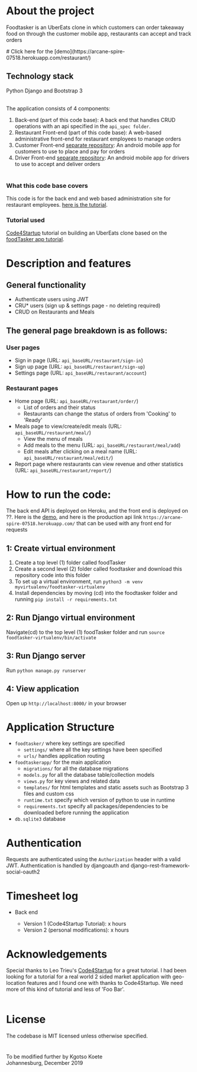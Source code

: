 # About the project

Foodtasker is an UberEats clone in which customers can order takeaway food on through the customer mobile app, restaurants can accept and track orders
</br>

</hr>
# Click here for the [demo](https://arcane-spire-07518.herokuapp.com/restaurant/)
</hr>

## Technology stack

Python Django and Bootstrap 3
</br>
</br>

The application consists of 4 components:

1. Back-end (part of this code base): A back end that handles CRUD operations with an api specified in the `api_spec folder`.
2. Restaurant Front-end (part of this code base): A web-based administrative front-end for restaurant employees to manage orders
3. Customer Front-end [separate repository](): An android mobile app for customers to use to place and pay for orders
4. Driver Front-end [separate repository](): An android mobile app for drivers to use to accept and deliver orders
   </br>
   </br>

### What this code base covers

This code is for the back end and web based administration site for restaurant employees. [here is the tutorial](https://coderealprojects.com/projects/create-ubereats-api-server-side-with-python).

### Tutorial used

[Code4Startup](https://code4startup.com/) tutorial on building an UberEats clone based on the [foodTasker app tutorial](https://code4startup.com/).

# Description and features

## General functionality

- Authenticate users using JWT
- CRU\* users (sign up & settings page - no deleting required)
- CRUD on Restaurants and Meals

## The general page breakdown is as follows:

### User pages

- Sign in page (URL: `api_baseURL/restaurant/sign-in`)
- Sign up page (URL: `api_baseURL/restaurant/sign-up`)
- Settings page (URL: `api_baseURL/restaurant/account`)

### Restaurant pages

- Home page (URL: `api_baseURL/restaurant/order/`)
  - List of orders and their status
  - Restaurants can change the status of orders from 'Cooking' to 'Ready'
- Meals page to view/create/edit meals (URL: `api_baseURL/restaurant/meal/`)
  - View the menu of meals
  - Add meals to the menu (URL: `api_baseURL/restaurant/meal/add`)
  - Edit meals after clicking on a meal name (URL: `api_baseURL/restaurant/meal/edit/`)
- Report page where restaurants can view revenue and other statistics (URL: `api_baseURL/restaurant/report/`)

# How to run the code:

The back end API is deployed on Heroku, and the front end is deployed on ??. Here is the [demo](), and here is the production api link `https://arcane-spire-07518.herokuapp.com/` that can be used with any front end for requests

## 1: Create virtual environment

1. Create a top level (1) folder called foodTasker
2. Create a second level (2) folder called foodtasker and download this repository code into this folder
3. To set up a virtual environment, run `python3 -m venv myvirtualenv/foodtasker-virtualenv`
4. Install dependencies by moving (cd) into the foodtasker folder and running `pip install -r requirements.txt`

## 2: Run Django virtual environment

Navigate(cd) to the top level (1) foodTasker folder and run `source foodtasker-virtualenv/bin/activate`

## 3: Run Django server

Run `python manage.py runserver`

## 4: View application

Open up `http://localhost:8000/` in your browser

# Application Structure

- `foodtasker/` where key settings are specified
  - `settings/` where all the key settings have been specified
  - `urls/` handles application routing
- `foodtaskerapp/` for the main application
  - `migrations/` for all the database migrations
  - `models.py` for all the database table/collection models
  - `views.py` for key views and related data
  - `templates/` for html templates and static assets such as Bootstrap 3 files and custom css
  - `runtime.txt` specify which version of python to use in runtime
  - `requirements.txt` specify all packages/dependencies to be downloaded before running the application
- `db.sqlite3` database

# Authentication

Requests are authenticated using the `Authorization` header with a valid JWT. Authentication is handled by djangoauth and django-rest-framework-social-oauth2

# Timesheet log

- Back end

  - Version 1 (Code4Startup Tutorial): x hours
  - Version 2 (personal modifications): x hours

# Acknowledgements

Special thanks to Leo Trieu's [Code4Startup](https://code4startup.com/) for a great tutorial. I had been looking for a tutorial for a real world 2 sided market application with geo-location features and I found one with thanks to Code4Startup. We need more of this kind of tutorial and less of 'Foo Bar'.
<br/>
<br/>

# License

The codebase is MIT licensed unless otherwise specified.

#

To be modified further by Kgotso Koete
<br/>
Johannesburg, December 2019

